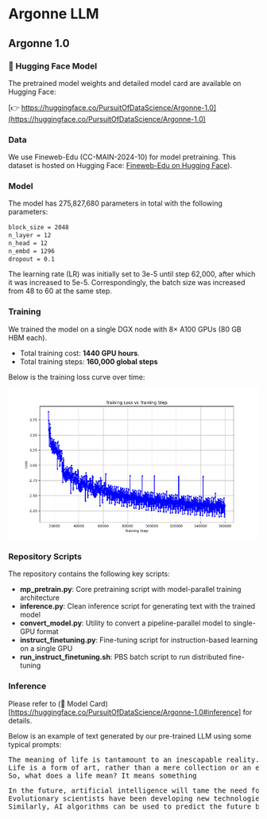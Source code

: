# Argonne LLM

## Argonne 1.0

### 🤗 Hugging Face Model

The pretrained model weights and detailed model card are available on Hugging Face:

[👉 https://huggingface.co/PursuitOfDataScience/Argonne-1.0](https://huggingface.co/PursuitOfDataScience/Argonne-1.0)


### Data

We use Fineweb-Edu (CC-MAIN-2024-10) for model pretraining. This dataset is hosted on Hugging Face: [Fineweb-Edu on Hugging Face](https://huggingface.co/datasets/HuggingFaceFW/fineweb-edu)).

### Model
The model has 275,827,680 parameters in total with the following parameters:

```
block_size = 2048
n_layer = 12
n_head = 12
n_embd = 1296
dropout = 0.1
```
The learning rate (LR) was initially set to 3e-5 until step 62,000, after which it was increased to 5e-5. Correspondingly, the batch size was increased from 48 to 60 at the same step.

### Training

We trained the model on a single DGX node with 8× A100 GPUs (80 GB HBM each).

- Total training cost: **1440 GPU hours**.
- Total training steps: **160,000 global steps**

Below is the training loss curve over time:

![](plots/pretrain_loss_20250303.png)

### Repository Scripts

The repository contains the following key scripts:

- **mp_pretrain.py**: Core pretraining script with model-parallel training architecture
- **inference.py**: Clean inference script for generating text with the trained model
- **convert_model.py**: Utility to convert a pipeline-parallel model to single-GPU format
- **instruct_finetuning.py**: Fine-tuning script for instruction-based learning on a single GPU
- **run_instruct_finetuning.sh**: PBS batch script to run distributed fine-tuning

### Inference

Please refer to (🤗 Model Card)[https://huggingface.co/PursuitOfDataScience/Argonne-1.0#inference] for details.

Below is an example of text generated by our pre-trained LLM using some typical prompts:

<pre>
The meaning of life is tantamount to an inescapable reality. It can be seen as an inescapable reality where life is lived in a vacuum, or a mere absence of life. Life can be considered as the ultimate reality, where life is no more, where life has no purpose, and life has no meaning.
Life is a form of art, rather than a mere collection or an endless expanse. It is a realm where art, music, philosophy, philosophy, and science come together to create something new, beautiful, and meaningful. It is the boundlessness of existence that creates the essence of art, music, philosophy and science.
So, what does a life mean? It means something
</pre>

<pre>
In the future, artificial intelligence will tame the need for new ways to understand and control our lives. AI is already being used to do tasks that previously took human intelligence. But is it possible to predict what will come in the future, what will happen in the future, and how much will we be willing to pay for AI?
Evolutionary scientists have been developing new technologies that can be used to create artificial intelligence. For example, AI algorithms can be used to detect objects in a scene. These algorithms have been used in the design and manufacturing of many different products.
Similarly, AI algorithms can be used to predict the future by analyzing historical data and patterns in it. This information can be used to predict the future and make predictions accordingly.
</pre>
